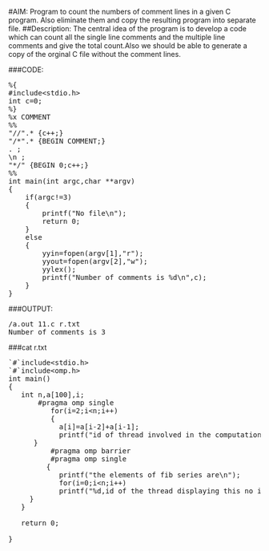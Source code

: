 #AIM:
Program to count the numbers of comment lines in a given C program. 
Also eliminate them and copy the resulting program into separate file.
##Description:
The central idea of the program is to develop a code which can count all the single line comments and the multiple line comments and give the total count.Also we should be able to generate a copy of the orginal C file without the comment lines.

###CODE:

<pre>%{
#include&lt;stdio.h>
int c=0;
%}
%x COMMENT
%%
"//".* {c++;}
"/*".* {BEGIN COMMENT;}
<COMMENT>. ;
<COMMENT>\n ;
<COMMENT>"*/" {BEGIN 0;c++;}
%%
int main(int argc,char **argv)
{
	if(argc!=3)
	{
		printf("No file\n");
		return 0;
	}
	else
	{
		yyin=fopen(argv[1],"r");
		yyout=fopen(argv[2],"w");
		yylex();
		printf("Number of comments is %d\n",c);
	}
}
</pre>
###OUTPUT:
<pre>
/a.out 11.c r.txt
Number of comments is 3
</pre>

###cat r.txt
<pre>
`#`include&lt;stdio.h>
`#`include&lt;omp.h>
int main()
{
   int n,a[100],i;
       #pragma omp single
    	  for(i=2;i&lt;n;i++)
    	  {
           	a[i]=a[i-2]+a[i-1];
     		printf("id of thread involved in the computation of fib no %d is=%d\n",i+1,omp_get_thread_num());
   	  }
          #pragma omp barrier
          #pragma omp single
    	 {
       		printf("the elements of fib series are\n");
       		for(i=0;i&lt;n;i++)
       		printf("%d,id of the thread displaying this no is =  %d\n",a[i],omp_get_thread_num());
   	 }
   }

   return 0;

}
</pre>

